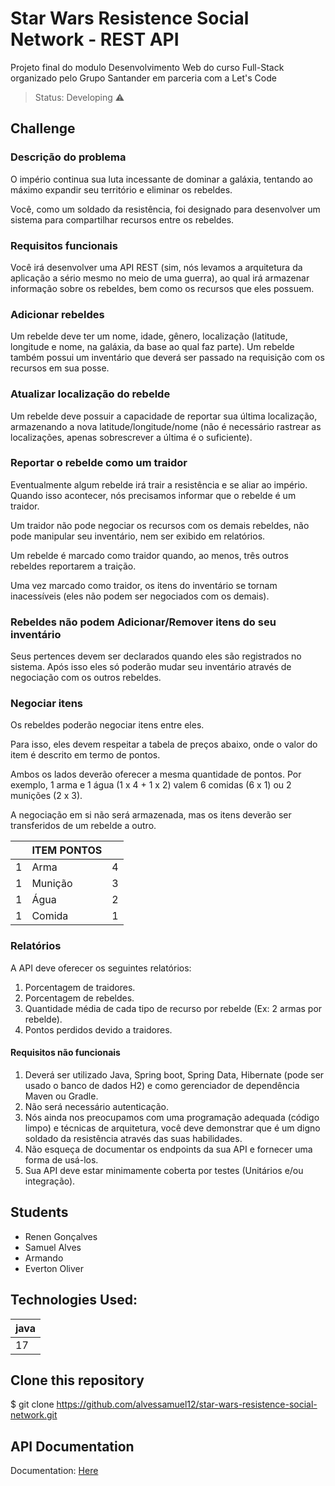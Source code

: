 # Star Wars Resistence Social Network - REST API

Projeto final do modulo Desenvolvimento Web do curso Full-Stack organizado pelo Grupo Santander em parceria com a Let's Code

> Status: Developing ⚠️

## Challenge
### Descrição do problema
O império continua sua luta incessante de dominar a galáxia, tentando ao máximo expandir seu território e eliminar os rebeldes.

Você, como um soldado da resistência, foi designado para desenvolver um sistema  para compartilhar recursos entre os rebeldes.

### Requisitos funcionais
Você irá desenvolver uma API REST (sim, nós levamos a arquitetura da aplicação a  sério mesmo no meio de uma guerra), ao qual irá armazenar informação sobre os  rebeldes, bem como os recursos que eles possuem.

### Adicionar rebeldes
Um rebelde deve ter um nome, idade, gênero, localização (latitude, longitude e nome,  na galáxia, da base ao qual faz parte).
Um rebelde também possui um inventário que deverá ser passado na requisição com  os recursos em sua posse.

### Atualizar localização do rebelde
Um rebelde deve possuir a capacidade de reportar sua última localização,  armazenando a nova latitude/longitude/nome (não é necessário rastrear as  localizações, apenas sobrescrever a última é o suficiente).

### Reportar o rebelde como um traidor
Eventualmente algum rebelde irá trair a resistência e se aliar ao império. Quando isso  acontecer, nós precisamos informar que o rebelde é um traidor.

Um traidor não pode negociar os recursos com os demais rebeldes, não pode  manipular seu inventário, nem ser exibido em relatórios.

Um rebelde é marcado como traidor quando, ao menos, três outros rebeldes  reportarem a traição.

Uma vez marcado como traidor, os itens do inventário se tornam inacessíveis (eles não podem ser negociados com os demais).

### Rebeldes não podem Adicionar/Remover itens do seu inventário
Seus pertences devem ser declarados quando eles são registrados no sistema. Após  isso eles só poderão mudar seu inventário através de negociação com os outros rebeldes.

### Negociar itens
Os rebeldes poderão negociar itens entre eles.

Para isso, eles devem respeitar a tabela de preços abaixo, onde o valor do item é  descrito em termo de pontos.

Ambos os lados deverão oferecer a mesma quantidade de pontos. Por exemplo, 1 arma e 1 água (1 x 4 + 1 x 2) valem 6 comidas (6 x 1) ou 2 munições (2 x 3).

A negociação em si não será armazenada, mas os itens deverão ser transferidos de um  rebelde a outro.

| |ITEM PONTOS||
|--|--|--|
| 1 | Arma | 4 |
| 1 | Munição | 3 |  
| 1 | Água | 2 |
| 1 | Comida |1 |




### Relatórios
A API deve oferecer os seguintes relatórios:
1. Porcentagem de traidores.
2. Porcentagem de rebeldes.
3. Quantidade média de cada tipo de recurso por rebelde (Ex: 2 armas por rebelde).
4. Pontos perdidos devido a traidores.

#### Requisitos não funcionais
1. Deverá ser utilizado Java, Spring boot, Spring Data, Hibernate (pode ser usado o banco de dados H2) e como gerenciador de dependência Maven ou Gradle.
2. Não será necessário autenticação.
3. Nós ainda nos preocupamos com uma programação adequada (código limpo) e técnicas de arquitetura, você deve demonstrar que é um digno soldado da resistência através das suas habilidades.
4. Não esqueça de documentar os endpoints da sua API e fornecer uma forma de usá-los.
5. Sua API deve estar minimamente coberta por testes (Unitários e/ou integração).

## Students
+ Renen Gonçalves
+ Samuel Alves
+ Armando
+ Everton Oliver


## Technologies Used:
| java |
|--|
| 17 |


## Clone this repository
$ git clone <https://github.com/alvessamuel12/star-wars-resistence-social-network.git>  
 
## API Documentation
Documentation: [Here](#)
